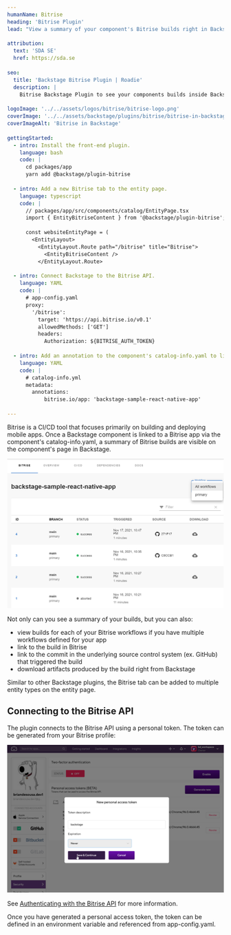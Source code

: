 ```yaml
---
humanName: Bitrise
heading: 'Bitrise Plugin'
lead: "View a summary of your component's Bitrise builds right in Backstage."
  
attribution:
  text: 'SDA SE'
  href: https://sda.se

seo:
  title: 'Backstage Bitrise Plugin | Roadie'
  description: |
    Bitrise Backstage Plugin to see your components builds inside Backstage. Also displays Biterise workflows.

logoImage: '../../assets/logos/bitrise/bitrise-logo.png'
coverImage: '../../assets/backstage/plugins/bitrise/bitrise-in-backstage.png'
coverImageAlt: 'Bitrise in Backstage'

gettingStarted:
  - intro: Install the front-end plugin.
    language: bash
    code: |
      cd packages/app
      yarn add @backstage/plugin-bitrise

  - intro: Add a new Bitrise tab to the entity page.
    language: typescript
    code: |
      // packages/app/src/components/catalog/EntityPage.tsx
      import { EntityBitriseContent } from '@backstage/plugin-bitrise';

      const websiteEntityPage = (
        <EntityLayout>
          <EntityLayout.Route path="/bitrise" title="Bitrise">
            <EntityBitriseContent />
          </EntityLayout.Route>

  - intro: Connect Backstage to the Bitrise API.
    language: YAML
    code: |
      # app-config.yaml
      proxy:
        '/bitrise':
          target: 'https://api.bitrise.io/v0.1'
          allowedMethods: ['GET']
          headers:
            Authorization: ${BITRISE_AUTH_TOKEN}

  - intro: Add an annotation to the component's catalog-info.yaml to link it to a Bitrise app.
    language: YAML
    code: |
      # catalog-info.yml
      metadata:
        annotations:
            bitrise.io/app: 'backstage-sample-react-native-app'

---
```


Bitrise is a CI/CD tool that focuses primarily on building and deploying mobile apps. Once a Backstage component is linked to a Bitrise app via the component's catalog-info.yaml, a summary of Bitrise builds are visible on the component's page in Backstage.

![Bitrise tab in Backstage](../../assets/backstage/plugins/bitrise/bitrise-entity-page-tab.png)

Not only can you see a summary of your builds, but you can also:

* view builds for each of your Bitrise workflows if you have multiple workflows defined for your app
* link to the build in Bitrise
* link to the commit in the underlying source control system (ex. GitHub) that triggered the build
* download artifacts produced by the build right from Backstage

Similar to other Backstage plugins, the Bitrise tab can be added to multiple entity types on the entity page.

## Connecting to the Bitrise API

The plugin connects to the Bitrise API using a personal token. The token can be generated from your Bitrise profile:

![Create Bitrise personal token](../../assets/backstage/plugins/bitrise/create-bitrise-personal-token.png)

See [Authenticating with the Bitrise API](https://devcenter.bitrise.io/en/api/authenticating-with-the-bitrise-api.html) for more information.

Once you have generated a personal access token, the token can be defined in an environment variable and referenced from app-config.yaml.
